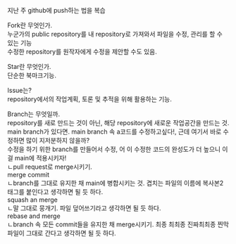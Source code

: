 지난 주 github에 push하는 법을 복습  
  
Fork란 무엇인가.  
누군가의 public repository를 내 repository로 가져와서 파일을 수정, 관리를 할 수 있는 기능  
수정한 repository를 원작자에게 수정을 제안할 수도 있음.  
  
Star란 무엇인가.  
단순한 북마크기능.  
  
Issue는?  
repository에서의 작업계획, 토론 및 추적을 위해 활용하는 기능.  
  
Branch는 무엇일까.  
repository를 새로 만드는 것이 아닌, 해당 repository에 새로운 작업공간을 만드는 것.  
main branch가 있다면. main branch 속 a코드를 수정하고싶다!, 근데 여기서 바로 수정하면 많이 지저분하지 않을까?  
수정을 하기 위한 branch를 만들어서 수정, 어 이 수정한 코드의 완성도가 더 높으니 이걸 main에 적용시키자!  
ㄴpull request로 merge시키기.  
merge commit  
ㄴbranch를 그대로 유지한 채 main에 병합시키는 것. 겹치는 파일의 이름에 복사본2 태그를 붙인다고 생각하면 될 듯 하다.  
squash an merge  
ㄴ말 그대로 뭉개기. 파일 덮어쓰기라고 생각하면 될 듯 하다.  
rebase and merge  
ㄴbranch 속 모든 commit들을 유지한 채 merge시키기. 최종 최최종 진짜최최종 찐막 파일이 그대로 간다고 생각하면 될 듯 하다.  